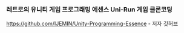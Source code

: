### 레트로의 유니티 게임 프로그래밍 에센스 Uni-Run 게임 클론코딩 
https://github.com/IJEMIN/Unity-Programming-Essence - 저자 깃허브
